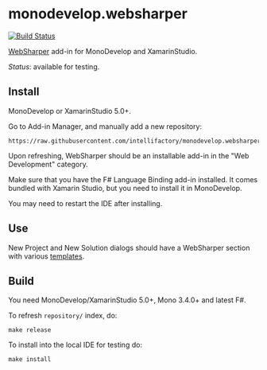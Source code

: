 # monodevelop.websharper

[![Build Status](https://travis-ci.org/intellifactory/monodevelop.websharper.svg?branch=master)](https://travis-ci.org/intellifactory/monodevelop.websharper)

[WebSharper][ws] add-in for MonoDevelop and XamarinStudio.

*Status*: available for testing.

## Install

MonoDevelop or XamarinStudio 5.0+.

Go to Add-in Manager, and manually add a new repository:

    https://raw.githubusercontent.com/intellifactory/monodevelop.websharper/master/repository/
    
Upon refreshing, WebSharper should be an installable add-in in the "Web Development" category.

Make sure that you have the F# Language Binding add-in installed. It comes bundled with
Xamarin Studio, but you need to install it in MonoDevelop.

You may need to restart the IDE after installing.

## Use

New Project and New Solution dialogs should have a WebSharper section with various [templates](http://websharper.com/docs/templates).

## Build

You need MonoDevelop/XamarinStudio 5.0+, Mono 3.4.0+ and latest F#.

To refresh `repository/` index, do:

    make release
    
To install into the local IDE for testing do:

    make install

[ws]: http://websharper.com
